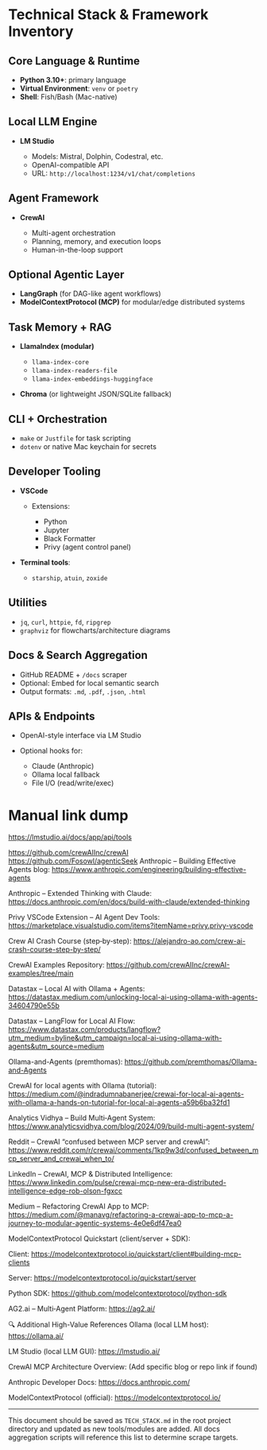 # Technical Stack & Framework Inventory

## Core Language & Runtime

* **Python 3.10+**: primary language
* **Virtual Environment**: `venv` or `poetry`
* **Shell**: Fish/Bash (Mac-native)

## Local LLM Engine

* **LM Studio**

  * Models: Mistral, Dolphin, Codestral, etc.
  * OpenAI-compatible API
  * URL: `http://localhost:1234/v1/chat/completions`

## Agent Framework

* **CrewAI**

  * Multi-agent orchestration
  * Planning, memory, and execution loops
  * Human-in-the-loop support

## Optional Agentic Layer

* **LangGraph** (for DAG-like agent workflows)
* **ModelContextProtocol (MCP)** for modular/edge distributed systems

## Task Memory + RAG

* **LlamaIndex (modular)**

  * `llama-index-core`
  * `llama-index-readers-file`
  * `llama-index-embeddings-huggingface`
* **Chroma** (or lightweight JSON/SQLite fallback)

## CLI + Orchestration

* `make` or `Justfile` for task scripting
* `dotenv` or native Mac keychain for secrets

## Developer Tooling

* **VSCode**

  * Extensions:

    * Python
    * Jupyter
    * Black Formatter
    * Privy (agent control panel)
* **Terminal tools**:

  * `starship`, `atuin`, `zoxide`

## Utilities

* `jq`, `curl`, `httpie`, `fd`, `ripgrep`
* `graphviz` for flowcharts/architecture diagrams

## Docs & Search Aggregation

* GitHub README + `/docs` scraper
* Optional: Embed for local semantic search
* Output formats: `.md`, `.pdf`, `.json`, `.html`

## APIs & Endpoints

* OpenAI-style interface via LM Studio
* Optional hooks for:

  * Claude (Anthropic)
  * Ollama local fallback
  * File I/O (read/write/exec)



# Manual link dump

https://lmstudio.ai/docs/app/api/tools

https://github.com/crewAIInc/crewAI
https://github.com/Fosowl/agenticSeek
Anthropic – Building Effective Agents blog: https://www.anthropic.com/engineering/building-effective-agents

Anthropic – Extended Thinking with Claude: https://docs.anthropic.com/en/docs/build-with-claude/extended-thinking

Privy VSCode Extension – AI Agent Dev Tools: https://marketplace.visualstudio.com/items?itemName=privy.privy-vscode

Crew AI Crash Course (step‑by‑step): https://alejandro-ao.com/crew-ai-crash-course-step-by-step/

CrewAI Examples Repository: https://github.com/crewAIInc/crewAI-examples/tree/main

Datastax – Local AI with Ollama + Agents: https://datastax.medium.com/unlocking-local-ai-using-ollama-with-agents-34604790e55b

Datastax – LangFlow for Local AI Flow: https://www.datastax.com/products/langflow?utm_medium=byline&utm_campaign=local-ai-using-ollama-with-agents&utm_source=medium

Ollama-and-Agents (premthomas): https://github.com/premthomas/Ollama-and-Agents

CrewAI for local agents with Ollama (tutorial): https://medium.com/@indradumnabanerjee/crewai-for-local-ai-agents-with-ollama-a-hands-on-tutorial-for-local-ai-agents-a59b6ba32fd1

Analytics Vidhya – Build Multi‑Agent System: https://www.analyticsvidhya.com/blog/2024/09/build-multi-agent-system/

Reddit – CrewAI “confused between MCP server and crewAI”: https://www.reddit.com/r/crewai/comments/1kp9w3d/confused_between_mcp_server_and_crewai_when_to/

LinkedIn – CrewAI, MCP & Distributed Intelligence: https://www.linkedin.com/pulse/crewai-mcp-new-era-distributed-intelligence-edge-rob-olson-fgxcc

Medium – Refactoring CrewAI App to MCP: https://medium.com/@manavg/refactoring-a-crewai-app-to-mcp-a-journey-to-modular-agentic-systems-4e0e6df47ea0

ModelContextProtocol Quickstart (client/server + SDK):

Client: https://modelcontextprotocol.io/quickstart/client#building-mcp-clients

Server: https://modelcontextprotocol.io/quickstart/server

Python SDK: https://github.com/modelcontextprotocol/python-sdk

AG2.ai – Multi‑Agent Platform: https://ag2.ai/

🔍 Additional High-Value References
Ollama (local LLM host): https://ollama.ai/

LM Studio (local LLM GUI): https://lmstudio.ai/

CrewAI MCP Architecture Overview: (Add specific blog or repo link if found)

Anthropic Developer Docs: https://docs.anthropic.com/

ModelContextProtocol (official): https://modelcontextprotocol.io/



---

This document should be saved as `TECH_STACK.md` in the root project directory and updated as new tools/modules are added. All docs aggregation scripts will reference this list to determine scrape targets.

